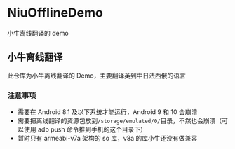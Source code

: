 # NiuOfflineDemo

小牛离线翻译的 demo

## 小牛离线翻译

此仓库为小牛离线翻译的 Demo，主要翻译英到中日法西俄的语言

### 注意事项

- 需要在 Android 8.1 及以下系统才能运行，Android 9 和 10 会崩溃
- 需要把离线翻译的资源包放到`/storage/emulated/0/`目录，不然也会崩溃（可以使用 adb push 命令推到手机的这个目录下）
- 暂时只有 armeabi-v7a 架构的 so 库，v8a 的库小牛还没有做兼容
